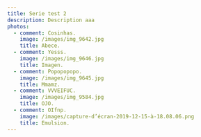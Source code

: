 ```yaml
---
title: Serie test 2
description: Description aaa
photos:
  - comment: Cosinhas.
    image: /images/img_9642.jpg
    title: Abece.
  - comment: Yesss.
    image: /images/img_9646.jpg
    title: Imagen.
  - comment: Popopopopo.
    image: /images/img_9645.jpg
    title: Mmamz.
  - comment: VVVEIFUC.
    image: /images/img_9584.jpg
    title: OJO.
  - comment: OIfnp.
    image: /images/capture-d’écran-2019-12-15-à-18.08.06.png
    title: Emulsion.
---
```



